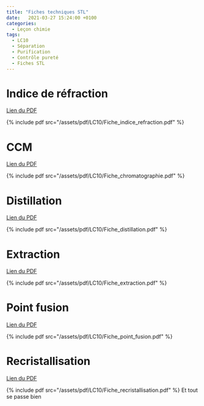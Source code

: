 ```yaml
---
title: "Fiches techniques STL"
date:   2021-03-27 15:24:00 +0100
categories:
  - Leçon chimie
tags:
  - LC10
  - Séparation
  - Purification
  - Contrôle pureté
  - Fiches STL
---
```


# Indice de réfraction
[Lien du PDF](/assets/pdf/LC10/Fiche_indice_refraction.pdf)

{% include pdf src="/assets/pdf/LC10/Fiche_indice_refraction.pdf" %}
# CCM
[Lien du PDF](/assets/pdf/LC10/Fiche_chromatographie.pdf)

{% include pdf src="/assets/pdf/LC10/Fiche_chromatographie.pdf" %}

# Distillation
[Lien du PDF](/assets/pdf/LC10/Fiche_distillation.pdf)

{% include pdf src="/assets/pdf/LC10/Fiche_distillation.pdf" %}
# Extraction
[Lien du PDF](/assets/pdf/LC10/Fiche_extraction.pdf)

{% include pdf src="/assets/pdf/LC10/Fiche_extraction.pdf" %}

# Point fusion
[Lien du PDF](/assets/pdf/LC10/Fiche_point_fusion.pdf)

{% include pdf src="/assets/pdf/LC10/Fiche_point_fusion.pdf" %}

# Recristallisation
[Lien du PDF](/assets/pdf/LC10/Fiche_recristallisation.pdf)

{% include pdf src="/assets/pdf/LC10/Fiche_recristallisation.pdf" %}
Et tout se passe bien
